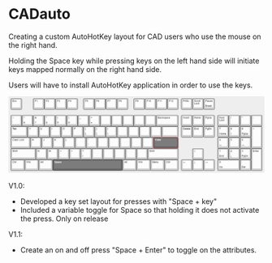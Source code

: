 # CADauto
Creating a custom AutoHotKey layout for CAD users who use the mouse on the right hand.

Holding the Space key while pressing keys on the left hand side will initiate keys mapped normally on the right hand side.

Users will have to install AutoHotKey application in order to use the keys.

![alt text](https://github.com/robostrike/CADauto/blob/main/keyboard-layout.png?raw=true)

V1.0:
- Developed a key set layout for presses with "Space + key"
- Included a variable toggle for Space so that holding it does not activate the press. Only on release

V1.1:
- Create an on and off press "Space + Enter" to toggle on the attributes.
